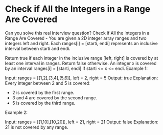 # Check if All the Integers in a Range Are Covered

Can you solve this real interview question? Check if All the Integers in a Range Are Covered - You are given a 2D integer array ranges and two integers left and right. Each ranges[i] = [starti, endi] represents an inclusive interval between starti and endi.

Return true if each integer in the inclusive range [left, right] is covered by at least one interval in ranges. Return false otherwise.
An integer x is covered by an interval ranges[i] = [starti, endi] if starti <= x <= endi.
Example 1:


Input: ranges = [[1,2],[3,4],[5,6]], left = 2, right = 5
Output: true
Explanation: Every integer between 2 and 5 is covered:
- 2 is covered by the first range.
- 3 and 4 are covered by the second range.
- 5 is covered by the third range.


Example 2:


Input: ranges = [[1,10],[10,20]], left = 21, right = 21
Output: false
Explanation: 21 is not covered by any range.

